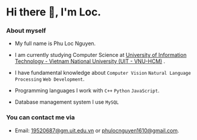 # Hi there :wave:, I'm Loc.

### About myself
- My full name is Phu Loc Nguyen.
- I am currently studying Computer Science at [University of Information Technology - Vietnam National University (UIT - VNU-HCM)](https://en.uit.edu.vn/overview-vnuhcm-university-information-technology)  .
- I have fundamental knowledge about ```Computer Vision``` ```Natural Language Processing``` ```Web Development```.

- Programming languages I work with ```C++``` ```Python``` ```JavaScript```.

- Database management system I use ```MySQL```

### You can contact me via
- Email: 19520687@gm.uit.edu.vn or phulocnguyen1610@gmail.com.


